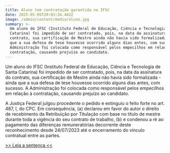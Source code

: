 ```yaml
---
title: Aluno tem contratação garantida no IFSC
date: 2025-05-05T20:03:24.442Z
image: /admin/content/media/aluno.jpg
summary: >-
  Um aluno do IFSC (Instituto Federal de Educação, Ciência e Tecnologia de Santa
  Catarina) foi impedido de ser contratado, pois, na data da assinatura do
  contrato, sua certificação de Mestre ainda não havia sido formalizada - ainda
  que a sua defesa de tese houvesse ocorrido alguns dias antes, com sucesso. A
  Administração foi colocada como responsável pelos empecilhos em relação à
  contratação, causando prejuízo ao candidato.
---
```

Um aluno do IFSC (Instituto Federal de Educação, Ciência e Tecnologia de Santa Catarina) foi impedido de ser contratado, pois, na data da assinatura do contrato, sua certificação de Mestre ainda não havia sido formalizada - ainda que a sua defesa de tese houvesse ocorrido alguns dias antes, com sucesso. A Administração foi colocada como responsável pelos empecilhos em relação à contratação, causando prejuízo ao candidato.

A Justiça Federal julgou procedente o pedido e extinguiu o feito forte no art. 487, I, do CPC. Em consequência, (a) declarou em favor do autor o direito de recebimento da Retribuição por Titulação com base no título de mestre durante toda a vigência do seu contrato de trabalho, (b) e condenou a ré ao pagamento das diferenças remuneratórias decorrente deste reconhecimento desde 24/07/2023 até o encerramento do vínculo contratual entre as partes.

[\>> Leia a sentença <<](https://multiformaci.com.br/clientes/slpg/sentenca-tiago.pdf)
